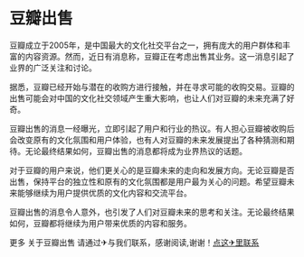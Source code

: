 # 豆瓣出售

豆瓣成立于2005年，是中国最大的文化社交平台之一，拥有庞大的用户群体和丰富的内容资源。然而，近日有消息称，豆瓣正在考虑出售其业务。这一消息引起了业界的广泛关注和讨论。

据悉，豆瓣已经开始与潜在的收购方进行接触，并在寻求可能的收购交易。豆瓣的出售可能会对中国的文化社交领域产生重大影响，也让人们对豆瓣的未来充满了好奇。

豆瓣出售的消息一经曝光，立即引起了用户和行业的热议。有人担心豆瓣被收购后会改变原有的文化氛围和用户体验，也有人对豆瓣的未来发展提出了各种猜测和期待。无论最终结果如何，豆瓣出售的消息都将成为业界热议的话题。

对于豆瓣的用户来说，他们更关心的是豆瓣未来的走向和发展方向。无论豆瓣是否出售，保持平台的独立性和原有的文化氛围都是用户最为关心的问题。希望豆瓣未来能够继续为用户提供优质的文化内容和交流平台。

豆瓣出售的消息令人意外，也引发了人们对豆瓣未来的思考和关注。无论最终结果如何，豆瓣都将继续为用户带来优质的内容和服务。

更多 关于豆瓣出售 请通过✈与我们联系，感谢阅读,谢谢！[点这✈里联系](https://www.k02.cc)